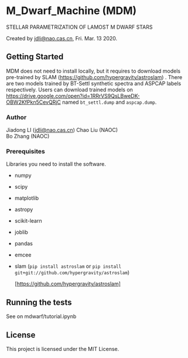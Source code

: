 # M_Dwarf_Machine (MDM)
STELLAR PARAMETRIZATION OF LAMOST M DWARF STARS

Created by jdli@nao.cas.cn, Fri. Mar. 13 2020.

## Getting Started

MDM does not need to install locally, but it requires to download models pre-trained by SLAM (https://github.com/hypergravity/astroslam) . There are two models trained by BT-Settl synthetic spectra and ASPCAP labels respectively.  Users can download trained models on https://drive.google.com/open?id=1RRrVS9QsLBweDK-OBW2KfPkn5CevQRjC named `bt_settl.dump` and `aspcap.dump`.

### Author

Jiadong LI (jdli@nao.cas.cn) 
Chao Liu (NAOC)   
Bo Zhang (NAOC)

### Prerequisites

Libraries you need to install the software.

* numpy

* scipy

* matplotlib

* astropy

* scikit-learn

* joblib

* pandas

* emcee

* slam (`pip install astroslam` or `pip install git+git://github.com/hypergravity/astroslam`)

  [https://github.com/hypergravity/astroslam]


## Running the tests

See on mdwarf/tutorial.ipynb


## License

This project is licensed under the MIT License.
